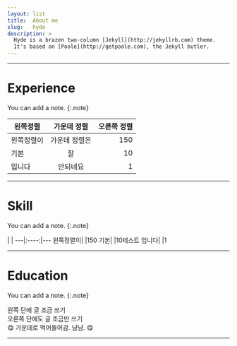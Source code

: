 ```yaml
---
layout: list
title:  About me
slug:   hyde
description: >
  Hyde is a brazen two-column [Jekyll](http://jekyllrb.com) theme.
  It's based on [Poole](http://getpoole.com), the Jekyll butler.
---
```

---
# Experience

You can add a note.
{:.note}


왼쪽정렬|가운데 정렬|오른쪽 정렬
---|:----:|---:
왼쪽정렬이|가운데 정렬은|150
기본|잘|10
입니다|안되네요|1

---
# Skill

You can add a note.
{:.note}


 | | 
---|:----:|---
왼쪽정렬이| |150
기본| |10테스트
입니다| |1


---
# Education

You can add a note.
{:.note}


<div class="pull-left">
왼쪽 단에
글 조금 쓰기
</div>
<div class="pull-right">
오른쪽 단에도
글 조금만 쓰기
</div>
&#128523; 가운데로 먹어들어감. 냠냠. &#128523;


---
